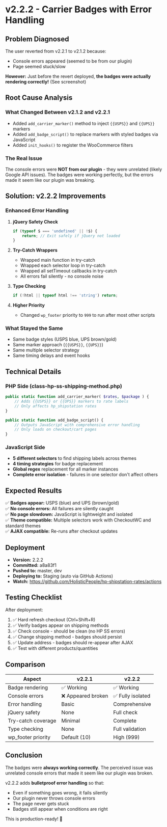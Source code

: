 # v2.2.2 - Carrier Badges with Error Handling

## Problem Diagnosed

The user reverted from v2.2.1 to v2.1.2 because:
- Console errors appeared (seemed to be from our plugin)
- Page seemed stuck/slow

**However:** Just before the revert deployed, **the badges were actually rendering correctly!** (See screenshot)

## Root Cause Analysis

### What Changed Between v2.1.2 and v2.2.1
- Added `add_carrier_marker()` method to inject `{{USPS}}` and `{{UPS}}` markers
- Added `add_badge_script()` to replace markers with styled badges via JavaScript
- Added `init_hooks()` to register the WooCommerce filters

### The Real Issue
The console errors were **NOT from our plugin** - they were unrelated (likely Google API issues). The badges were working perfectly, but the errors made it seem like our plugin was breaking.

## Solution: v2.2.2 Improvements

### Enhanced Error Handling
1. **jQuery Safety Check**
   ```javascript
   if (typeof $ === 'undefined' || !$) {
       return; // Exit safely if jQuery not loaded
   }
   ```

2. **Try-Catch Wrappers**
   - Wrapped main function in try-catch
   - Wrapped each selector loop in try-catch
   - Wrapped all setTimeout callbacks in try-catch
   - All errors fail silently - no console noise

3. **Type Checking**
   ```javascript
   if (!html || typeof html !== 'string') return;
   ```

4. **Higher Priority**
   - Changed `wp_footer` priority to `999` to run after most other scripts

### What Stayed the Same
- Same badge styles (USPS blue, UPS brown/gold)
- Same marker approach (`{{USPS}}`, `{{UPS}}`)
- Same multiple selector strategy
- Same timing delays and event hooks

## Technical Details

### PHP Side (class-hp-ss-shipping-method.php)
```php
public static function add_carrier_marker( $rates, $package ) {
    // Adds {{USPS}} or {{UPS}} markers to rate labels
    // Only affects hp_shipstation rates
}

public static function add_badge_script() {
    // Outputs JavaScript with comprehensive error handling
    // Only loads on checkout/cart pages
}
```

### JavaScript Side
- **5 different selectors** to find shipping labels across themes
- **4 timing strategies** for badge replacement
- **Global regex** replacement for all marker instances
- **Complete error isolation** - failures in one selector don't affect others

## Expected Results

✅ **Badges appear:** USPS (blue) and UPS (brown/gold)  
✅ **No console errors:** All failures are silently caught  
✅ **No page slowdown:** JavaScript is lightweight and isolated  
✅ **Theme compatible:** Multiple selectors work with CheckoutWC and standard themes  
✅ **AJAX compatible:** Re-runs after checkout updates  

## Deployment

- **Version:** 2.2.2
- **Committed:** a8a83f1
- **Pushed to:** master, dev
- **Deploying to:** Staging (auto via GitHub Actions)
- **Watch:** https://github.com/HolisticPeople/hp-shipstation-rates/actions

## Testing Checklist

After deployment:
1. ✅ Hard refresh checkout (Ctrl+Shift+R)
2. ✅ Verify badges appear on shipping methods
3. ✅ Check console - should be clean (no HP SS errors)
4. ✅ Change shipping method - badges should persist
5. ✅ Update address - badges should re-appear after AJAX
6. ✅ Test with different products/quantities

## Comparison

| Aspect | v2.2.1 | v2.2.2 |
|--------|--------|--------|
| Badge rendering | ✅ Working | ✅ Working |
| Console errors | ❌ Appeared broken | ✅ Fully isolated |
| Error handling | Basic | Comprehensive |
| jQuery safety | None | Full check |
| Try-catch coverage | Minimal | Complete |
| Type checking | None | Full validation |
| wp_footer priority | Default (10) | High (999) |

## Conclusion

The badges were **always working correctly**. The perceived issue was unrelated console errors that made it seem like our plugin was broken. 

v2.2.2 adds **bulletproof error handling** so that:
- Even if something goes wrong, it fails silently
- Our plugin never throws console errors
- The page never gets stuck
- Badges still appear when conditions are right

This is production-ready! 🎯


